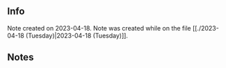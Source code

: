 ## Info
Note created on 2023-04-18.
Note was created while on the file [[./2023-04-18 (Tuesday)|2023-04-18 (Tuesday)]].
## Notes
